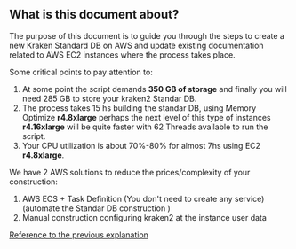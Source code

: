 ## What is this document about?
The purpose of this document is to guide you through the steps to create a new Kraken Standard DB on AWS and update existing documentation related to AWS EC2 instances where the process takes place.

Some critical points to pay attention to:
1. At some point the script demands **350 GB of storage** and finally you will need 285 GB to store your kraken2 Standar DB.
2. The process takes 15 hs building the standar DB, using Memory Optimize **r4.8xlarge** perhaps the next level of this type of instances **r4.16xlarge** will be quite faster with 62 Threads available to run the script.
3. Your CPU utilization is about 70%-80% for almost 7hs using EC2 **r4.8xlarge**.

We have 2 AWS solutions to reduce the prices/complexity of your construction:
1. AWS ECS + Task Definition (You don't need to create any service) (automate the Standar DB construction )
2. Manual construction configuring kraken2 at the instance user data

[Reference to the previous explanation](https://github.com/ldipotetjob/kraken2/blob/kraken2aws_profilingfromv2.1.3/docs/awsStandardDB/profilingpngs/kraken-ecs-efs.jpg) 
